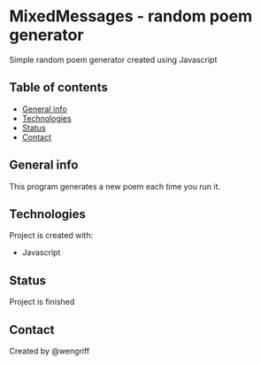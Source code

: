 # MixedMessages - random poem generator

Simple random poem generator created using Javascript

## Table of contents
* [General info](#general-info)
* [Technologies](#technologies)
* [Status](#status)
* [Contact](#contact)

## General info

This program generates a new poem each time you run it. 

## Technologies
Project is created with:
* Javascript

## Status

Project is finished

## Contact

Created by @wengriff
